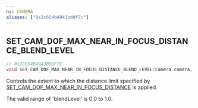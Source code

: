 ```yaml
---
ns: CAMERA
aliases: ["0x2c654b4943bddf7c"]
---
```

## SET_CAM_DOF_MAX_NEAR_IN_FOCUS_DISTANCE_BLEND_LEVEL

```c
// 0x2C654B4943BDDF7C
void SET_CAM_DOF_MAX_NEAR_IN_FOCUS_DISTANCE_BLEND_LEVEL(Camera camera, float blendLevel);
```

Controls the extent to which the distance limit specified by [SET_CAM_DOF_MAX_NEAR_IN_FOCUS_DISTANCE](#_0xC3654A441402562D) is applied.

The valid range of 'blendLevel' is 0.0 to 1.0.


